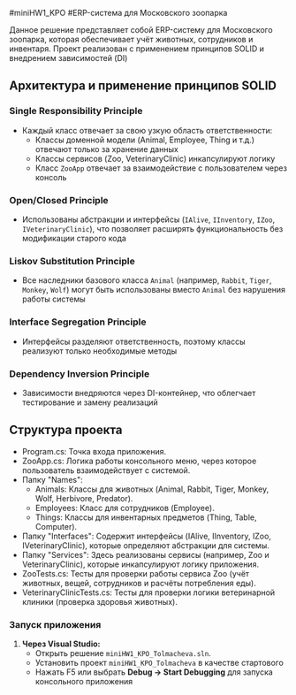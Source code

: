 #miniHW1_KPO
#ERP-система для Московского зоопарка

Данное решение представляет собой ERP-систему для Московского зоопарка, которая обеспечивает учёт животных, сотрудников и инвентаря. Проект реализован с применением принципов SOLID и внедрением зависимостей (DI)

## Архитектура и применение принципов SOLID

### Single Responsibility Principle
- Каждый класс отвечает за свою узкую область ответственности:
  - Классы доменной модели (Animal, Employee, Thing и т.д.) отвечают только за хранение данных
  - Классы сервисов (Zoo, VeterinaryClinic) инкапсулируют логику 
  - Класс `ZooApp` отвечает за взаимодействие с пользователем через консоль
  
### Open/Closed Principle
- Использованы абстракции и интерфейсы (`IAlive`, `IInventory`, `IZoo`, `IVeterinaryClinic`), что позволяет расширять функциональность без модификации старого кода

### Liskov Substitution Principle
- Все наследники базового класса `Animal` (например, `Rabbit`, `Tiger`, `Monkey`, `Wolf`) могут быть использованы вместо `Animal` без нарушения работы системы

### Interface Segregation Principle
- Интерфейсы разделяют ответственность, поэтому классы реализуют только необходимые методы

### Dependency Inversion Principle
- Зависимости внедряются через DI-контейнер, что облегчает тестирование и замену реализаций

## Структура проекта
- Program.cs: Точка входа приложения.
- ZooApp.cs: Логика работы консольного меню, через которое пользователь взаимодействует с системой.
- Папку "Names":
  - Animals: Классы для животных (Animal, Rabbit, Tiger, Monkey, Wolf, Herbivore, Predator).
  - Employees: Класс для сотрудников (Employee).
  - Things: Классы для инвентарных предметов (Thing, Table, Computer).
- Папку "Interfaces": Содержит интерфейсы (IAlive, IInventory, IZoo, IVeterinaryClinic), которые определяют абстракции для системы.
- Папку "Services": Здесь реализованы сервисы (например, Zoo и VeterinaryClinic), которые инкапсулируют логику приложения.
- ZooTests.cs: Тесты для проверки работы сервиса Zoo (учёт животных, вещей, сотрудников и расчёты потребления еды).
- VeterinaryClinicTests.cs: Тесты для проверки логики ветеринарной клиники (проверка здоровья животных).

### Запуск приложения

1. **Через Visual Studio:**
   - Открыть решение `miniHW1_KPO_Tolmacheva.sln`.
   - Установить проект `miniHW1_KPO_Tolmacheva` в качестве стартового
   - Нажать F5 или выбрать **Debug → Start Debugging** для запуска консольного приложения

